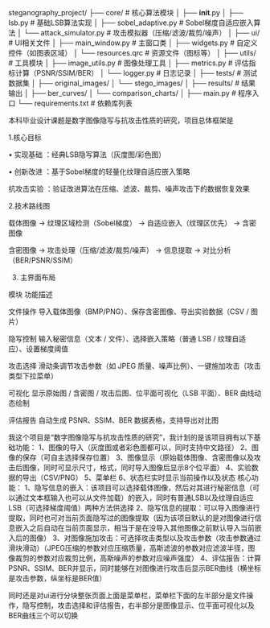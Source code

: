 steganography_project/
├── core/                  # 核心算法模块
│   ├── __init__.py
│   ├── lsb.py             # 基础LSB算法实现
│   ├── sobel_adaptive.py  # Sobel梯度自适应嵌入算法
│   └── attack_simulator.py # 攻击模拟器（压缩/滤波/裁剪/噪声）
│
├── ui/                    # UI相关文件
│   ├── main_window.py     # 主窗口类
│   ├── widgets.py         # 自定义控件（如图表区域）
│   └── resources.qrc      # 资源文件（图标等）
│
├── utils/                 # 工具模块
│   ├── image_utils.py     # 图像处理工具
│   ├── metrics.py         # 评估指标计算（PSNR/SSIM/BER）
│   └── logger.py          # 日志记录
│
├── tests/                 # 测试数据集
│   ├── original_images/
│   └── stego_images/
│
├── results/               # 结果输出
│   ├── ber_curves/
│   └── comparison_charts/
│
├── main.py                # 程序入口
└── requirements.txt       # 依赖库列表


本科毕业设计课题是数字图像隐写与抗攻击性质的研究，项目总体框架是

1.核心目标

• 实现基础 ：经典LSB隐写算法（灰度图/彩色图）

• 创新改进 ：基于Sobel梯度的轻量化纹理自适应嵌入策略

抗攻击实验 ：验证改进算法在压缩、滤波、裁剪、噪声攻击下的数据恢复效果

2.技术路线图

载体图像 → 纹理区域检测（Sobel梯度） → 自适应嵌入（纹理区优先） → 含密图像

含密图像 → 攻击处理（压缩/滤波/裁剪/噪声） → 信息提取 → 对比分析（BER/PSNR/SSIM）

3. 主界面布局

模块 功能描述

文件操作 导入载体图像（BMP/PNG）、保存含密图像、导出实验数据（CSV / 图片）

隐写控制 输入秘密信息（文本 / 文件）、选择嵌入策略（普通 LSB / 纹理自适应）、设置梯度阈值

攻击选择 滑动条调节攻击参数（如 JPEG 质量、噪声比例）、一键施加攻击（攻击类型下拉菜单）

可视化 显示原始图 / 含密图 / 攻击后图、位平面可视化（LSB 平面）、BER 曲线动态绘制

评估报告 自动生成 PSNR、SSIM、BER 数据表格，支持导出对比图

我这个项目是“数字图像隐写与抗攻击性质的研究”，我计划的是该项目拥有以下基础功能：
1、图像的导入（灰度图或者彩色图都可以，同时支持中文路径）
2、图像的保存（可自主选择保存位置）
3、图像显示（原始载体图像、含密图像以及攻击后图像，同时可显示尺寸，格式，同时导入图像后显示8个位平面）
4、实验数据的导出（CSV/PNG）
5、菜单栏
6、状态栏实时显示当前操作以及状态
核心功能：
1、隐写信息的嵌入：该项目可以选择载体图像，然后对其进行秘密信息（可以通过文本框输入也可以从文件加载）的嵌入，同时有普通LSB以及纹理自适应LSB（可选择梯度阈值）两种方法供选择
2、隐写信息的提取：可以导入图像进行提取，同时也可对当前页面隐写过的图像提取（因为该项目默认的是对图像进行信息嵌入之后自动在当前页面显示，相当于是在没导入其他图像之前默认导入当前嵌入后的图像）
3、对图像施加攻击：可选择攻击类型以及攻击参数（攻击参数通过滑块滑动）（JPEG压缩的参数对应压缩质量，高斯滤波的参数对应滤波半径，图像裁剪的参数对应裁剪比例，高斯噪声的参数对应噪声强度）
4、评估报告：计算PSNR、SSIM、BER并显示，同时能够在对图像进行攻击后显示BER曲线（横坐标是攻击参数，纵坐标是BER值）

同时还是对ui进行分块整张页面上面是菜单栏，菜单栏下面的左半部分是文件操作，隐写控制，攻击选择和评估报告，右半部分是图像显示、位平面可视化以及BER曲线三个可以切换

